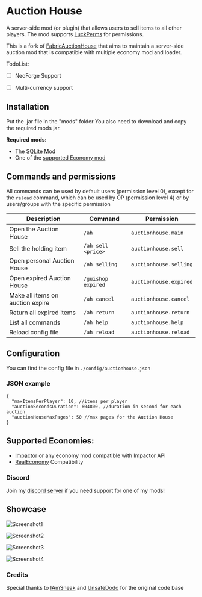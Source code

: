 # Auction House

A server-side mod (or plugin) that allows users to sell items to all other players. 
The mod supports [LuckPerms](https://modrinth.com/plugin/luckperms) for permissions.


This is a fork of [FabricAuctionHouse](https://github.com/UnsafeDodo/fabric-auctionhouse) that aims to maintain 
a server-side auction mod that is compatible with multiple economy mod and loader.

TodoList: 
 - [ ] NeoForge Support
 - [ ] Multi-currency support


## Installation
Put the .jar file in the "mods" folder
You also need to download and copy the required mods jar.


**Required mods:**
 -  The [SQLite Mod](https://modrinth.com/plugin/minecraft-sqlite-jdbc)
 -  One of the [supported Economy mod](#supported-economies)


## Commands and permissions
All commands can be used by default users (permission level 0), except for the `reload` command, which can be used by OP (permission level 4) or by users/groups with the specific permission


| Description                      | Command            | Permission             | 
|----------------------------------|--------------------|------------------------|
| Open the Auction House           | `/ah`              | `auctionhouse.main`    |
| Sell the holding item            | `/ah sell <price>` | `auctionhouse.sell`    |
| Open personal Auction House      | `/ah selling`      | `auctionhouse.selling` |
| Open expired Auction House       | `/guishop expired` | `auctionhouse.expired` |
| Make all items on auction expire | `/ah cancel`       | `auctionhouse.cancel`  |
| Return all expired items         | `/ah return`       | `auctionhouse.return`  |
| List all commands                | `/ah help`         | `auctionhouse.help`    |
| Reload config file               | `/ah reload`       | `auctionhouse.reload`  |



## Configuration
You can find the config file in `./config/auctionhouse.json`


### JSON example
```json5
{
  "maxItemsPerPlayer": 10, //items per player
  "auctionSecondsDuration": 604800, //duration in second for each auction
  "auctionHouseMaxPages": 50 //max pages for the Auction House
}
```

## Supported Economies:

- [Impactor](https://modrinth.com/mod/impactor) or any economy mod compatible with Impactor API
- [RealEconomy](https://modrinth.com/mod/realeconomy) Compatibility

### Discord
Join my [discord server](https://discord.gg/ZZmqwnQt3J) if you need support for one of my mods!

## Showcase
![Screenshot1](https://i.imgur.com/kM3qF1N.png)

![Screenshot2](https://i.imgur.com/0hOWk2B.png)

![Screenshot3](https://i.imgur.com/wAru9qk.png)

![Screenshot4](https://i.imgur.com/PML9LoW.png)

### Credits

Special thanks to [IAmSneak](https://github.com/IAmSneak/) and [UnsafeDodo](https://github.com/UnsafeDodo/) for the original code base
